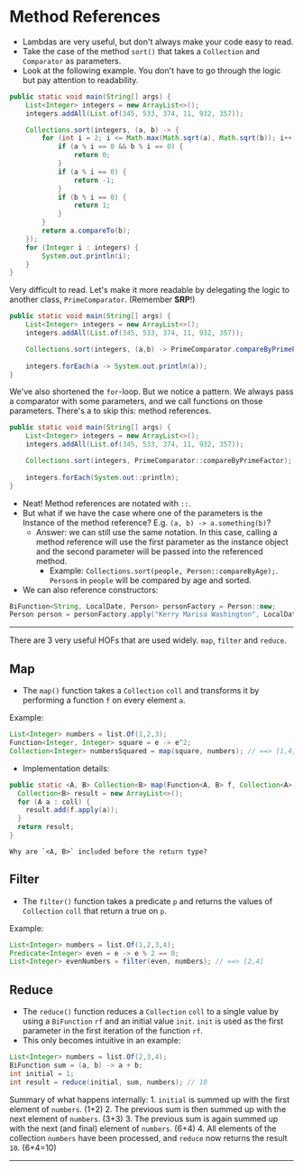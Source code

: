 # Method References
- Lambdas are very useful, but don't always make your code easy to read.
- Take the case of the method `sort()` that takes a `Collection` and `Comparator` as parameters.
- Look at the following example. You don't have to go through the logic but pay attention to readability.

```Java
public static void main(String[] args) {
    List<Integer> integers = new ArrayList<>();
    integers.addAll(List.of(345, 533, 374, 11, 932, 357));

    Collections.sort(integers, (a, b) -> {
        for (int i = 2; i <= Math.max(Math.sqrt(a), Math.sqrt(b)); i++) { 
            if (a % i == 0 && b % i == 0) { 
                return 0;
            }
            if (a % i == 0) {  
                return -1;
            }
            if (b % i == 0) {  
                return 1;
            }
        }
        return a.compareTo(b); 
    });
    for (Integer i : integers) {
        System.out.println(i);
    }
}
```

Very difficult to read. Let's make it more readable by delegating the logic to another class, `PrimeComparator`. (Remember **SRP**!)

```Java
public static void main(String[] args) {
    List<Integer> integers = new ArrayList<>();
    integers.addAll(List.of(345, 533, 374, 11, 932, 357));

    Collections.sort(integers, (a,b) -> PrimeComparator.compareByPrimeFactor(a,b));
    
    integers.forEach(a -> System.out.println(a));
}
```

We've also shortened the `for`-loop. But we notice a pattern. We always pass a comparator with some parameters, and we call functions on those parameters. There's a to skip this: method references.

```Java
public static void main(String[] args) {
    List<Integer> integers = new ArrayList<>();
    integers.addAll(List.of(345, 533, 374, 11, 932, 357));

    Collections.sort(integers, PrimeComparator::compareByPrimeFactor);
    
    integers.forEach(System.out::println);
}
```

- Neat! Method references are notated with `::`.
- But what if we have the case where one of the parameters is the Instance of the method reference? E.g. `(a, b) -> a.something(b)`?
	- Answer: we can still use the same notation. In this case, calling a method reference will use the first parameter as the instance object and the second parameter will be passed into the referenced method.
		- Example: `Collections.sort(people, Person::compareByAge);`. `Person`s in `people` will be compared by age and sorted.
- We can also reference constructors:
```Java
BiFunction<String, LocalDate, Person> personFactory = Person::new;
Person person = personFactory.apply("Kerry Marisa Washington", LocalDate.of(1977, 1, 31));
```
---
There are 3 very useful HOFs that are used widely. `map`, `filter` and `reduce`.
## Map
- The `map()` function takes a `Collection` `coll` and transforms it by performing a function `f` on every element `a`.

Example:
```Java
List<Integer> numbers = list.Of(1,2,3);
Function<Integer, Integer> square = e -> e^2;
Collection<Integer> numbersSquared = map(square, numbers); // ==> [1,4,9]
```

- Implementation details:
```Java
public static <A, B> Collection<B> map(Function<A, B> f, Collection<A> coll) {
  Collection<B> result = new ArrayList<>();
  for (A a : coll) {
    result.add(f.apply(a));
  }
  return result;
}
```
```ad-question
Why are `<A, B>` included before the return type?
```

## Filter
- The `filter()` function takes a predicate `p` and returns the values of `Collection` `coll` that return a true on `p`.

Example:
```Java
List<Integer> numbers = list.Of(1,2,3,4);
Predicate<Integer> even = e -> e % 2 == 0;
List<Integer> evenNumbers = filter(even, numbers); // ==> [2,4]
```

## Reduce
- The `reduce()` function reduces a `Collection` `coll` to a single value by using a `BiFunction` `rf` and an initial value `init`. `init` is used as the first parameter in the first iteration of the function `rf`.
- This only becomes intuitive in an example:
```Java
List<Integer> numbers = list.Of(2,3,4);
BiFunction sum = (a, b) -> a + b;
int initial = 1;
int result = reduce(initial, sum, numbers); // 10
```

Summary of what happens internally:
	1. `initial` is summed up with the first element of `numbers`. (1+2)
	2. The previous sum is then summed up with the next element of `numbers`. (3+3)
	3. The previous sum is again summed up with the next (and final) element of `numbers`. (6+4)
	4. All elements of the collection `numbers` have been processed, and `reduce` now returns the result `10`. (6+4=10)

---
